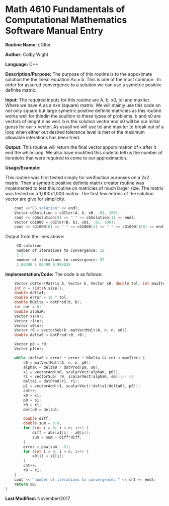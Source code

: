 
# Math 4610 Fundamentals of Computational Mathematics Software Manual Entry

**Routine Name:**  cGIter

**Author:** Colby Wight

**Language:** C++

**Description/Purpose:**  The purpose of this routine is to the appoximate solution the the linear equation Ax = b. This is one of the most common . In order for assured convergence to a solution we can use a symetric positive definite matrix.

**Input:** The required inputs for this routine are A, b, x0, tol and maxIter. Where we have A as a nxn (square) matrix. We will mainly use this code on not only square but large symetric positive definite matricies as this routine works well for thindin the soultion to these types of problems. b and x0 are vectors of lenght n as well. b is the solution vector and x0 will be our initial guess for our x vector. As usuall we will use tol and maxIter to break out of a loop when either out desired tolerance level is met or the maximum allowable interations has been tried.

**Output:** This routine will return the final vector apporximation of x after it end the while loop. We also have modified this code to tell us the number of iterations that were required to come to our approximation.

**Usage/Example:**

This routine was first tested simply for verifiaction purposes on a 2x2 matrix. Then a symetric positive definite matrix creator routine was implemented to test this routine on matricies of much larger size. The matrix was tested on a 1,000x1,000 matrix. The first few entries of the solution vector are give for simplicity.

```C++
    cout <<"CG solution" << endl;
    Vector cGSolution = cGIter(A, b, x0, .01, 100);
    cout << cGSolution[0] << " " << cGSolution[1] << endl;
    Vector cG1000 = cGIter(B, b1, x01, .01, 100);
    cout << cG1000[0] << " " << cG1000[1] << " " << cG1000[100] << endl << endl;
```

Output from the lines above:

```C++
     CG solution
     number of iterations to convergence: 32
     2 2
     number of iterations to convergence: 92
     1.00398 1.00499 0.996028
```

**Implementation/Code:** The code is as follows:
```C++
    Vector cGIter(Matrix A, Vector b, Vector x0, double tol, int maxIter) {
    int n = (int)A.size();
    double delta1;
    double error = 10 * tol;
    double bDelta = dotProd(b, b);
    int cnt = 0;
    double alphaK;
    Vector x1(n);
    Vector r1(n);
    Vector s0(n);
    Vector r0 = vectorSub(b, matVectMult(A, n, n, x0));
    double delta0 = dotProd(r0, r0);

    Vector p0 = r0;
    Vector p1(n);

    while (delta0 > error * error * bDelta && cnt < maxIter) {
        s0 = matVectMult(A, n, n, p0);
        alphaK = delta0 / dotProd(p0, s0);
        x1 = vectorAdd(x0, scalarVect(alphaK, p0));
        r1 = vectorSub( r0, scalarVect(alphaK, s0));// r0
        delta1 = dotProd(r1, r1);
        p1 = vectorAdd(r1, scalarVect((delta1/delta0), p0));
        cnt++;
        x0 = x1;
        p0 = p1;
        r0 = r1;
        delta0 = delta1;

        double diff;
        double sum = 0.0;
        for (int i = 0; i < n; i++) {
            diff = abs(x1[i] - x0[i]);
            sum = sum + diff*diff;
        }
        error = pow(sum, .5);
        for (int i = 0; i < n; i++) {
            x0[i] = x1[i];
        }
        cnt++;
        r0 = r1;
    }
    cout << "number of iterations to convergence: " << cnt << endl;
    return x0;
}

```
**Last Modified:** November/2017
